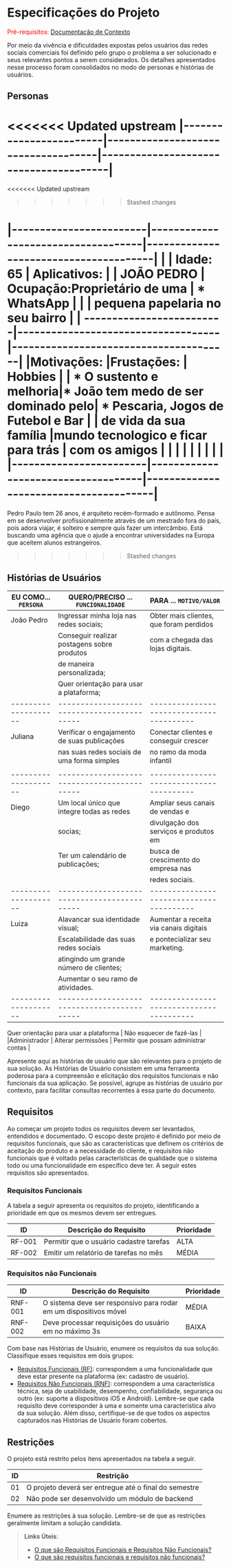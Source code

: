 # Especificações do Projeto

<span style="color:red">Pré-requisitos: <a href="1-Documentação de Contexto.md"> Documentação de Contexto</a></span>

Por meio da vivência e dificuldades expostas pelos usuários das redes sociais comerciais foi definido pelo grupo o problema a ser solucionado e seus relevantes pontos a serem considerados. Os detalhes apresentados nesse processo foram consolidados no modo de personas e histórias de usuários. 

## Personas
<<<<<<< Updated upstream
|------------------------|------------------------------------|---------------------------------------|
=======

<<<<<<< Updated upstream
>>>>>>> Stashed changes

|------------------------|------------------------------------|---------------------------------------|
|                        | Idade: 65                          | Aplicativos:                          |
|      JOÃO PEDRO        | Ocupação:Proprietário de uma       |  * WhatsApp                           |
|                        | pequena papelaria no seu bairro    |                                       |
-------------------------|------------------------------------|---------------------------------------|
|Motivações:             |Frustações:                         | Hobbies                               |
| * O sustento e melhoria|* João tem medo de ser dominado pelo| * Pescaria, Jogos de Futebol e Bar    |
| de vida da sua família |mundo tecnologico e ficar para trás |  com os amigos                        |
|                        |                                    |                                       |
|                        |                                    |                                       |
|------------------------|------------------------------------|---------------------------------------|
=======


Pedro Paulo tem 26 anos, é arquiteto recém-formado e autônomo. Pensa em se desenvolver profissionalmente através de um mestrado fora do país, pois adora viajar, é solteiro e sempre quis fazer um intercâmbio. Está buscando uma agência que o ajude a encontrar universidades na Europa que aceitem alunos estrangeiros.

>>>>>>> Stashed changes

## Histórias de Usuários


|EU COMO... `PERSONA`| QUERO/PRECISO ... `FUNCIONALIDADE`         |PARA ... `MOTIVO/VALOR`                 |
|--------------------|--------------------------------------------|----------------------------------------|
|João Pedro          | Ingressar minha loja nas redes sociais;    | Obter mais clientes, que foram perdidos|
|                    | Conseguir realizar postagens sobre produtos| com a chegada das lojas digitais.      |
|                    | de maneira personalizada;                  |                                        |
|                    | Quer orientação para usar a plataforma;    |                                        |
|--------------------| -------------------------------------------|----------------------------------------|
|Juliana             | Verificar o engajamento de suas publicações| Conectar clientes e conseguir crescer  |
|                    | nas suas redes sociais de uma forma simples| no ramo da moda infantil               |
|                    |                                            |                                        |
|--------------------| -------------------------------------------|----------------------------------------|
|Diego               | Um local único que integre todas as redes  | Ampliar seus canais de vendas e        |
|                    | socias;                                    | divulgação dos serviços e produtos em  |
|                    | Ter um calendário de publicações;          | busca de crescimento do empresa nas    |
|                    |                                            | redes sociais.                         |
|--------------------| -------------------------------------------|----------------------------------------|
|Luiza               | Alavancar sua identidade visual;           | Aumentar a receita via canais digitais |
|                    | Escalabilidade das suas redes sociais      | e pontecializar seu marketing.         |
|                    | atingindo um grande número de clientes;    |                                        |
|                    | Aumentar o seu ramo de atividades.         |                                        |
|--------------------| -------------------------------------------|----------------------------------------|



Quer orientação para usar a plataforma           | Não esquecer de fazê-las               |
|Administrador       | Alterar permissões                 | Permitir que possam administrar contas |

Apresente aqui as histórias de usuário que são relevantes para o projeto de sua solução. As Histórias de Usuário consistem em uma ferramenta poderosa para a compreensão e elicitação dos requisitos funcionais e não funcionais da sua aplicação. Se possível, agrupe as histórias de usuário por contexto, para facilitar consultas recorrentes à essa parte do documento.


## Requisitos

Ao começar um projeto todos os requisitos devem ser levantados, entendidos e documentado. O escopo deste projeto é definido por meio de requisitos funcionais, que são as características que definem os critérios de aceitação do produto e a necessidade do cliente, e requisitos não funcionais que é voltado pelas características de qualidade que o sistema todo ou uma funcionalidade em específico deve ter. A seguir estes requisitos são apresentados. 

### Requisitos Funcionais

A tabela a seguir apresenta os requisitos do projeto, identificando a prioridade em que os mesmos devem ser entregues. 

|ID    | Descrição do Requisito  | Prioridade |
|------|-----------------------------------------|----|
|RF-001| Permitir que o usuário cadastre tarefas | ALTA | 
|RF-002| Emitir um relatório de tarefas no mês   | MÉDIA |


### Requisitos não Funcionais

|ID     | Descrição do Requisito  |Prioridade |
|-------|-------------------------|----|
|RNF-001| O sistema deve ser responsivo para rodar em um dispositivos móvel | MÉDIA | 
|RNF-002| Deve processar requisições do usuário em no máximo 3s |  BAIXA | 

Com base nas Histórias de Usuário, enumere os requisitos da sua solução. Classifique esses requisitos em dois grupos:

- [Requisitos Funcionais
 (RF)](https://pt.wikipedia.org/wiki/Requisito_funcional):
 correspondem a uma funcionalidade que deve estar presente na
  plataforma (ex: cadastro de usuário).
- [Requisitos Não Funcionais
  (RNF)](https://pt.wikipedia.org/wiki/Requisito_n%C3%A3o_funcional):
  correspondem a uma característica técnica, seja de usabilidade,
  desempenho, confiabilidade, segurança ou outro (ex: suporte a
  dispositivos iOS e Android).
Lembre-se que cada requisito deve corresponder à uma e somente uma
característica alvo da sua solução. Além disso, certifique-se de que
todos os aspectos capturados nas Histórias de Usuário foram cobertos.

## Restrições

O projeto está restrito pelos itens apresentados na tabela a seguir.

|ID| Restrição                                             |
|--|-------------------------------------------------------|
|01| O projeto deverá ser entregue até o final do semestre |
|02| Não pode ser desenvolvido um módulo de backend        |


Enumere as restrições à sua solução. Lembre-se de que as restrições geralmente limitam a solução candidata.

> **Links Úteis**:
> - [O que são Requisitos Funcionais e Requisitos Não Funcionais?](https://codificar.com.br/requisitos-funcionais-nao-funcionais/)
> - [O que são requisitos funcionais e requisitos não funcionais?](https://analisederequisitos.com.br/requisitos-funcionais-e-requisitos-nao-funcionais-o-que-sao/)
